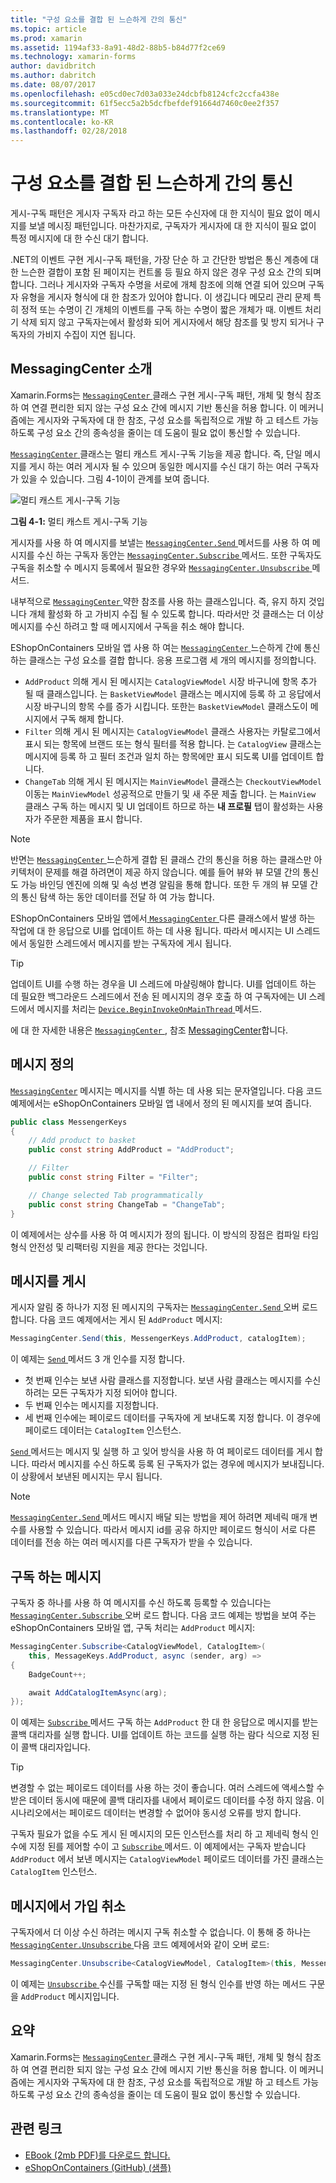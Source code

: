 ```yaml
---
title: "구성 요소를 결합 된 느슨하게 간의 통신"
ms.topic: article
ms.prod: xamarin
ms.assetid: 1194af33-8a91-48d2-88b5-b84d77f2ce69
ms.technology: xamarin-forms
author: davidbritch
ms.author: dabritch
ms.date: 08/07/2017
ms.openlocfilehash: e05cd0ec7d03a033e24dcbfb8124cfc2ccfa438e
ms.sourcegitcommit: 61f5ecc5a2b5dcfbefdef91664d7460c0ee2f357
ms.translationtype: MT
ms.contentlocale: ko-KR
ms.lasthandoff: 02/28/2018
---
```

# <a name="communicating-between-loosely-coupled-components"></a>구성 요소를 결합 된 느슨하게 간의 통신

게시-구독 패턴은 게시자 구독자 라고 하는 모든 수신자에 대 한 지식이 필요 없이 메시지를 보낼 메시징 패턴입니다. 마찬가지로, 구독자가 게시자에 대 한 지식이 필요 없이 특정 메시지에 대 한 수신 대기 합니다.

.NET의 이벤트 구현 게시-구독 패턴을, 가장 단순 하 고 간단한 방법은 통신 계층에 대 한 느슨한 결합이 포함 된 페이지는 컨트롤 등 필요 하지 않은 경우 구성 요소 간의 되며 합니다. 그러나 게시자와 구독자 수명을 서로에 개체 참조에 의해 연결 되어 있으며 구독자 유형을 게시자 형식에 대 한 참조가 있어야 합니다. 이 생깁니다 메모리 관리 문제 특히 정적 또는 수명이 긴 개체의 이벤트를 구독 하는 수명이 짧은 개체가 때. 이벤트 처리기 삭제 되지 않고 구독자는에서 활성화 되어 게시자에서 해당 참조를 및 방지 되거나 구독자의 가비지 수집이 지연 됩니다.

## <a name="introduction-to-messagingcenter"></a>MessagingCenter 소개

Xamarin.Forms는 [ `MessagingCenter` ](https://developer.xamarin.com/api/type/Xamarin.Forms.MessagingCenter/) 클래스 구현 게시-구독 패턴, 개체 및 형식 참조 하 여 연결 편리한 되지 않는 구성 요소 간에 메시지 기반 통신을 허용 합니다. 이 메커니즘에는 게시자와 구독자에 대 한 참조, 구성 요소를 독립적으로 개발 하 고 테스트 가능 하도록 구성 요소 간의 종속성을 줄이는 데 도움이 필요 없이 통신할 수 있습니다.

[ `MessagingCenter` ](https://developer.xamarin.com/api/type/Xamarin.Forms.MessagingCenter/) 클래스는 멀티 캐스트 게시-구독 기능을 제공 합니다. 즉, 단일 메시지를 게시 하는 여러 게시자 될 수 있으며 동일한 메시지를 수신 대기 하는 여러 구독자가 있을 수 있습니다. 그림 4-1이이 관계를 보여 줍니다.

![](communicating-between-loosely-coupled-components-images/messagingcenter.png "멀티 캐스트 게시-구독 기능")

**그림 4-1:** 멀티 캐스트 게시-구독 기능

게시자를 사용 하 여 메시지를 보낼는 [ `MessagingCenter.Send` ](https://developer.xamarin.com/api/member/Xamarin.Forms.MessagingCenter.Send%7BTSender%7D/p/TSender/System.String/) 메서드를 사용 하 여 메시지를 수신 하는 구독자 동안는 [ `MessagingCenter.Subscribe` ](https://developer.xamarin.com/api/member/Xamarin.Forms.MessagingCenter.Subscribe%7BTSender%7D/p/System.Object/System.String/System.Action%7BTSender%7D/TSender/) 메서드. 또한 구독자도 구독을 취소할 수 메시지 등록에서 필요한 경우와 [ `MessagingCenter.Unsubscribe` ](https://developer.xamarin.com/api/member/Xamarin.Forms.MessagingCenter.Unsubscribe%7BTSender%7D/p/System.Object/System.String/) 메서드.

내부적으로 [ `MessagingCenter` ](https://developer.xamarin.com/api/type/Xamarin.Forms.MessagingCenter/) 약한 참조를 사용 하는 클래스입니다. 즉, 유지 하지 것입니다 개체 활성화 하 고 가비지 수집 될 수 있도록 합니다. 따라서만 것 클래스는 더 이상 메시지를 수신 하려고 할 때 메시지에서 구독을 취소 해야 합니다.

EShopOnContainers 모바일 앱 사용 하 여는 [ `MessagingCenter` ](https://developer.xamarin.com/api/type/Xamarin.Forms.MessagingCenter/) 느슨하게 간에 통신 하는 클래스는 구성 요소를 결합 합니다. 응용 프로그램 세 개의 메시지를 정의합니다.

-   `AddProduct` 의해 게시 된 메시지는 `CatalogViewModel` 시장 바구니에 항목 추가 될 때 클래스입니다. 는 `BasketViewModel` 클래스는 메시지에 등록 하 고 응답에서 시장 바구니의 항목 수를 증가 시킵니다. 또한는 `BasketViewModel` 클래스도이 메시지에서 구독 해제 합니다.
-   `Filter` 의해 게시 된 메시지는 `CatalogViewModel` 클래스 사용자는 카탈로그에서 표시 되는 항목에 브랜드 또는 형식 필터를 적용 합니다. 는 `CatalogView` 클래스는 메시지에 등록 하 고 필터 조건과 일치 하는 항목에만 표시 되도록 UI를 업데이트 합니다.
-   `ChangeTab` 의해 게시 된 메시지는 `MainViewModel` 클래스는 `CheckoutViewModel` 이동는 `MainViewModel` 성공적으로 만들기 및 새 주문 제출 합니다. 는 `MainView` 클래스 구독 하는 메시지 및 UI 업데이트 하므로 하는 **내 프로필** 탭이 활성화는 사용자가 주문한 제품을 표시 합니다.

> [!NOTE]
> 반면는 [ `MessagingCenter` ](https://developer.xamarin.com/api/type/Xamarin.Forms.MessagingCenter/) 느슨하게 결합 된 클래스 간의 통신을 허용 하는 클래스만 아키텍처이 문제를 해결 하려면이 제공 하지 않습니다. 예를 들어 뷰와 뷰 모델 간의 통신도 가능 바인딩 엔진에 의해 및 속성 변경 알림을 통해 합니다. 또한 두 개의 뷰 모델 간의 통신 탐색 하는 동안 데이터를 전달 하 여 가능 합니다.

EShopOnContainers 모바일 앱에서[ `MessagingCenter` ](https://developer.xamarin.com/api/type/Xamarin.Forms.MessagingCenter/) 다른 클래스에서 발생 하는 작업에 대 한 응답으로 UI를 업데이트 하는 데 사용 됩니다. 따라서 메시지는 UI 스레드에서 동일한 스레드에서 메시지를 받는 구독자에 게시 됩니다.

> [!TIP]
> 업데이트 UI를 수행 하는 경우을 UI 스레드에 마샬링해야 합니다. UI를 업데이트 하는 데 필요한 백그라운드 스레드에서 전송 된 메시지의 경우 호출 하 여 구독자에는 UI 스레드에서 메시지를 처리는 [ `Device.BeginInvokeOnMainThread` ](https://developer.xamarin.com/api/member/Xamarin.Forms.Device.BeginInvokeOnMainThread/p/System.Action/) 메서드.

에 대 한 자세한 내용은 [ `MessagingCenter` ](https://developer.xamarin.com/api/type/Xamarin.Forms.MessagingCenter/), 참조 [MessagingCenter](~/xamarin-forms/app-fundamentals/messaging-center.md)합니다.

## <a name="defining-a-message"></a>메시지 정의

[`MessagingCenter`](https://developer.xamarin.com/api/type/Xamarin.Forms.MessagingCenter/) 메시지는 메시지를 식별 하는 데 사용 되는 문자열입니다. 다음 코드 예제에서는 eShopOnContainers 모바일 앱 내에서 정의 된 메시지를 보여 줍니다.

```csharp
public class MessengerKeys  
{  
    // Add product to basket  
    public const string AddProduct = "AddProduct";  

    // Filter  
    public const string Filter = "Filter";  

    // Change selected Tab programmatically  
    public const string ChangeTab = "ChangeTab";  
}
```

이 예제에서는 상수를 사용 하 여 메시지가 정의 됩니다. 이 방식의 장점은 컴파일 타임 형식 안전성 및 리팩터링 지원을 제공 한다는 것입니다.

## <a name="publishing-a-message"></a>메시지를 게시

게시자 알림 중 하나가 지정 된 메시지의 구독자는 [ `MessagingCenter.Send` ](https://developer.xamarin.com/api/member/Xamarin.Forms.MessagingCenter.Send%7BTSender,TArgs%7D/p/TSender/System.String/TArgs/) 오버 로드 합니다. 다음 코드 예제에서는 게시 된 `AddProduct` 메시지:

```csharp
MessagingCenter.Send(this, MessengerKeys.AddProduct, catalogItem);
```

이 예제는 [ `Send` ](https://developer.xamarin.com/api/member/Xamarin.Forms.MessagingCenter.Send%7BTSender,TArgs%7D/p/TSender/System.String/TArgs/) 메서드 3 개 인수를 지정 합니다.

-   첫 번째 인수는 보낸 사람 클래스를 지정합니다. 보낸 사람 클래스는 메시지를 수신 하려는 모든 구독자가 지정 되어야 합니다.
-   두 번째 인수는 메시지를 지정합니다.
-   세 번째 인수에는 페이로드 데이터를 구독자에 게 보내도록 지정 합니다. 이 경우에 페이로드 데이터는 `CatalogItem` 인스턴스.

[ `Send` ](https://developer.xamarin.com/api/member/Xamarin.Forms.MessagingCenter.Send%7BTSender,TArgs%7D/p/TSender/System.String/TArgs/) 메서드는 메시지 및 실행 하 고 잊어 방식을 사용 하 여 페이로드 데이터를 게시 합니다. 따라서 메시지를 수신 하도록 등록 된 구독자가 없는 경우에 메시지가 보내집니다. 이 상황에서 보낸된 메시지는 무시 됩니다.

> [!NOTE]
> [ `MessagingCenter.Send` ](https://developer.xamarin.com/api/member/Xamarin.Forms.MessagingCenter.Send%7BTSender,TArgs%7D/p/TSender/System.String/TArgs/) 메서드 메시지 배달 되는 방법을 제어 하려면 제네릭 매개 변수를 사용할 수 있습니다. 따라서 메시지 id를 공유 하지만 페이로드 형식이 서로 다른 데이터를 전송 하는 여러 메시지를 다른 구독자가 받을 수 있습니다.

## <a name="subscribing-to-a-message"></a>구독 하는 메시지

구독자 중 하나를 사용 하 여 메시지를 수신 하도록 등록할 수 있습니다는 [ `MessagingCenter.Subscribe` ](https://developer.xamarin.com/api/member/Xamarin.Forms.MessagingCenter.Subscribe%7BTSender%7D/p/System.Object/System.String/System.Action%7BTSender%7D/TSender/) 오버 로드 합니다. 다음 코드 예제는 방법을 보여 주는 eShopOnContainers 모바일 앱, 구독 처리는 `AddProduct` 메시지:

```csharp
MessagingCenter.Subscribe<CatalogViewModel, CatalogItem>(  
    this, MessageKeys.AddProduct, async (sender, arg) =>  
{  
    BadgeCount++;  

    await AddCatalogItemAsync(arg);  
});
```

이 예제는 [ `Subscribe` ](https://developer.xamarin.com/api/member/Xamarin.Forms.MessagingCenter.Subscribe%7BTSender%7D/p/System.Object/System.String/System.Action%7BTSender%7D/TSender/) 메서드 구독 하는 `AddProduct` 한 대 한 응답으로 메시지를 받는 콜백 대리자를 실행 합니다. UI를 업데이트 하는 코드를 실행 하는 람다 식으로 지정 된이 콜백 대리자입니다.

> [!TIP]
> 변경할 수 없는 페이로드 데이터를 사용 하는 것이 좋습니다. 여러 스레드에 액세스할 수 받은 데이터 동시에 때문에 콜백 대리자를 내에서 페이로드 데이터를 수정 하지 않음. 이 시나리오에서는 페이로드 데이터는 변경할 수 없어야 동시성 오류를 방지 합니다.

구독자 필요가 없을 수도 게시 된 메시지의 모든 인스턴스를 처리 하 고 제네릭 형식 인수에 지정 된를 제어할 수이 고 [ `Subscribe` ](https://developer.xamarin.com/api/member/Xamarin.Forms.MessagingCenter.Subscribe%7BTSender%7D/p/System.Object/System.String/System.Action%7BTSender%7D/TSender/) 메서드. 이 예제에서는 구독자 받습니다 `AddProduct` 에서 보낸 메시지는 `CatalogViewModel` 페이로드 데이터를 가진 클래스는 `CatalogItem` 인스턴스.

## <a name="unsubscribing-from-a-message"></a>메시지에서 가입 취소

구독자에서 더 이상 수신 하려는 메시지 구독 취소할 수 없습니다. 이 통해 중 하나는 [ `MessagingCenter.Unsubscribe` ](https://developer.xamarin.com/api/member/Xamarin.Forms.MessagingCenter.Unsubscribe%7BTSender,TArgs%7D/p/System.Object/System.String/) 다음 코드 예제에서와 같이 오버 로드:

```csharp
MessagingCenter.Unsubscribe<CatalogViewModel, CatalogItem>(this, MessengerKeys.AddProduct);
```

이 예제는 [ `Unsubscribe` ](https://developer.xamarin.com/api/member/Xamarin.Forms.MessagingCenter.Unsubscribe%7BTSender,TArgs%7D/p/System.Object/System.String/) 수신를 구독할 때는 지정 된 형식 인수를 반영 하는 메서드 구문을 `AddProduct` 메시지입니다.

## <a name="summary"></a>요약

Xamarin.Forms는 [ `MessagingCenter` ](https://developer.xamarin.com/api/type/Xamarin.Forms.MessagingCenter/) 클래스 구현 게시-구독 패턴, 개체 및 형식 참조 하 여 연결 편리한 되지 않는 구성 요소 간에 메시지 기반 통신을 허용 합니다. 이 메커니즘에는 게시자와 구독자에 대 한 참조, 구성 요소를 독립적으로 개발 하 고 테스트 가능 하도록 구성 요소 간의 종속성을 줄이는 데 도움이 필요 없이 통신할 수 있습니다.


## <a name="related-links"></a>관련 링크

- [EBook (2mb PDF)를 다운로드 합니다.](https://aka.ms/xamarinpatternsebook)
- [eShopOnContainers (GitHub) (샘플)](https://github.com/dotnet-architecture/eShopOnContainers)

